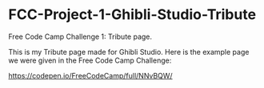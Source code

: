 # FCC-Project-1-Ghibli-Studio-Tribute
Free Code Camp Challenge 1: Tribute page.

This is my Tribute page made for Ghibli Studio.
Here is the example page we were given in the Free Code Camp Challenge: 

https://codepen.io/FreeCodeCamp/full/NNvBQW/
